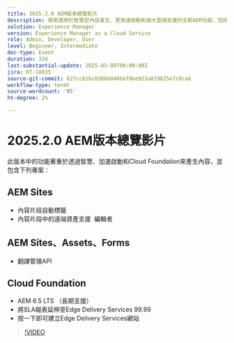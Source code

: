 ```yaml
---
title: 2025.2.0 AEM版本總覽影片
description: 探索適用於智慧型內容產生、更快速啟動和強大雲端支援的全新AEM功能，包括自動標籤、遠端資產編輯和99.99%的SLA。
solution: Experience Manager
version: Experience Manager as a Cloud Service
role: Admin, Developer, User
level: Beginner, Intermediate
doc-type: Event
duration: 334
last-substantial-update: 2025-05-08T00:00:00Z
jira: KT-18035
source-git-commit: 02fcc61bc03866040bbf0be923a819625e7c0ca6
workflow-type: tm+mt
source-wordcount: '95'
ht-degree: 2%

---
```



# 2025.2.0 AEM版本總覽影片

此版本中的功能著重於透過智慧、加速啟動和Cloud Foundation來產生內容，並包含下列專案：

## AEM Sites

* 內容片段自動標籤
* 內容片段中的遠端資產支援  編輯者

## AEM Sites、Assets、Forms

* 翻譯管理API

## Cloud Foundation

* AEM 6.5 LTS （長期支援）
* 將SLA報表延伸至Edge Delivery Services 99.99
* 按一下即可建立Edge Delivery Services網站

>[!VIDEO](https://video.tv.adobe.com/v/3458080/?learn=on&enablevpops)

<!-- 
Have questions about the release?  Discuss the release in [Experience League Communities](https://adobe.ly/4l2AibQ)
-->